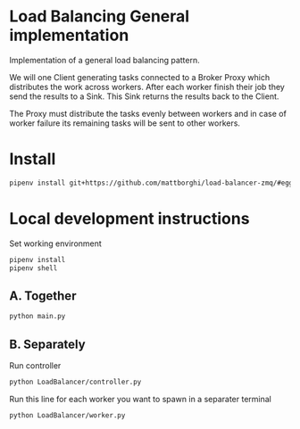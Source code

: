 # Load Balancing General implementation

Implementation of a general load balancing pattern.

We will one Client generating tasks connected to a Broker Proxy which distributes the work across workers. After each worker finish their job they send the results to a Sink. This Sink returns the results back to the Client.

The Proxy must distribute the tasks evenly between workers and in case of worker failure its remaining tasks will be sent to other workers.

# Install

```sh
pipenv install git+https://github.com/mattborghi/load-balancer-zmq/#egg=LoadBalancer
```

# Local development instructions

Set working environment

```sh
pipenv install
pipenv shell
```

## A. Together

```sh
python main.py
```

## B. Separately

Run controller

```sh
python LoadBalancer/controller.py
```

Run this line for each worker you want to spawn in a separater terminal

```sh
python LoadBalancer/worker.py
```